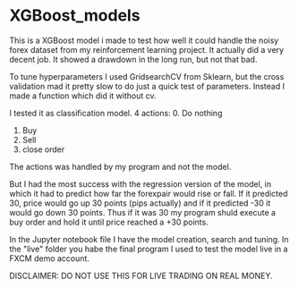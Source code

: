 # XGBoost_models

This is a XGBoost model i made to test how well it could handle the noisy forex dataset from my reinforcement learning project. It actually did a very decent job. It showed a drawdown in the long run, but not that bad.

To tune hyperparameters I used GridsearchCV from Sklearn, but the cross validation mad it pretty slow to do just a quick test of parameters. Instead I made a function which did it without cv.

I tested it as classification model. 4 actions:
 0. Do nothing
 1. Buy
 2. Sell
 3. close order
 
The actions was handled by my program and not the model.

But I had the most success with the regression version of the model, in which it had to predict how far the forexpair would rise or fall. If it predicted 30, price would go up 30 points (pips actually) and if it predicted -30 it would go down 30 points. Thus if it was 30 my program shuld execute a buy order and hold it until price reached a +30 points.

In the Jupyter notebook file I have the model creation, search and tuning.
In the "live" folder you habe the final program I used to test the model live in a FXCM demo account.

DISCLAIMER: DO NOT USE THIS FOR LIVE TRADING ON REAL MONEY.
